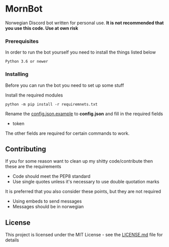 # MornBot

Norwegian Discord bot written for personal use. **It is not recommended that you use this code. Use at own risk**

### Prerequisites

In order to run the bot yourself you need to install the things listed below

```
Python 3.6 or newer
```

### Installing

Before you can run the bot you need to set up some stuff

Install the required modules

```
python -m pip install -r requiremnets.txt
```

Rename the [config.json.example](config.json.example) to **config.json** and fill in the required fields

* token

The other fields are required for certain commands to work.

## Contributing

If you for some reason want to clean up my shitty code/contribute then these are the requirements
* Code should meet the PEP8 standard
* Use single quotes unless it's necessary to use double quotation marks

It is preferred that you also consider these points, but they are not required
* Using embeds to send messages
* Messages should be in norwegian

## License

This project is licensed under the MIT License - see the [LICENSE.md](LICENSE.md) file for details



